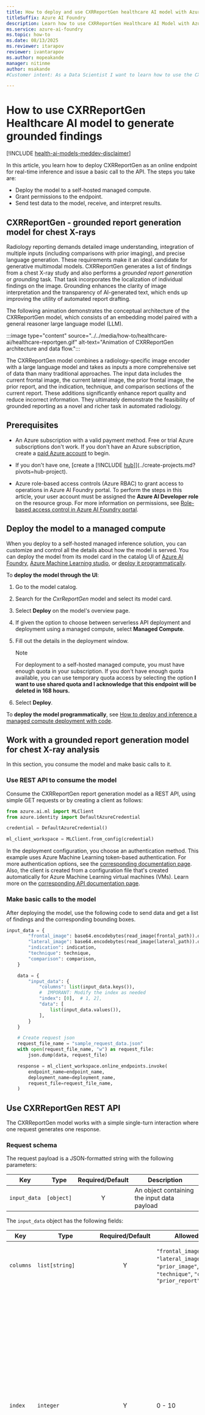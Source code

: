 ```yaml
---
title: How to deploy and use CXRReportGen healthcare AI model with Azure AI Foundry
titleSuffix: Azure AI Foundry
description: Learn how to use CXRReportGen Healthcare AI Model with Azure AI Foundry.
ms.service: azure-ai-foundry
ms.topic: how-to
ms.date: 08/13/2025
ms.reviewer: itarapov
reviewer: ivantarapov
ms.author: mopeakande
manager: nitinme
author: msakande
#Customer intent: As a Data Scientist I want to learn how to use the CXRReportGen healthcare AI model to generate grounded findings.

---
```


# How to use CXRReportGen Healthcare AI model to generate grounded findings

[!INCLUDE [health-ai-models-meddev-disclaimer](../../includes/health-ai-models-meddev-disclaimer.md)]

In this article, you learn how to deploy CXRReportGen as an online endpoint for real-time inference and issue a basic call to the API. The steps you take are:

* Deploy the model to a self-hosted managed compute.
* Grant permissions to the endpoint.
* Send test data to the model, receive, and interpret results.

## CXRReportGen - grounded report generation model for chest X-rays
Radiology reporting demands detailed image understanding, integration of multiple inputs (including comparisons with prior imaging), and precise language generation. These requirements make it an ideal candidate for generative multimodal models. CXRReportGen generates a list of findings from a chest X-ray study and also performs a _grounded report generation_ or _grounding_ task. That task incorporates the localization of individual findings on the image. Grounding enhances the clarity of image interpretation and the transparency of AI-generated text, which ends up improving the utility of automated report drafting.

The following animation demonstrates the conceptual architecture of the CXRReportGen model, which consists of an embedding model paired with a general reasoner large language model (LLM). 

:::image type="content" source="../../media/how-to/healthcare-ai/healthcare-reportgen.gif" alt-text="Animation of CXRReportGen architecture and data flow.":::

The CXRReportGen model combines a radiology-specific image encoder with a large language model and takes as inputs a more comprehensive set of data than many traditional approaches. The input data includes the current frontal image, the current lateral image, the prior frontal image, the prior report, and the indication, technique, and comparison sections of the current report. These additions significantly enhance report quality and reduce incorrect information. They ultimately demonstrate the feasibility of grounded reporting as a novel and richer task in automated radiology.

## Prerequisites

- An Azure subscription with a valid payment method. Free or trial Azure subscriptions don't work. If you don't have an Azure subscription, create a [paid Azure account](https://azure.microsoft.com/pricing/purchase-options/pay-as-you-go) to begin.

- If you don't have one, [create a [!INCLUDE [hub](../../includes/hub-project-name.md)]](../create-projects.md?pivots=hub-project).

- Azure role-based access controls (Azure RBAC) to grant access to operations in Azure AI Foundry portal. To perform the steps in this article, your user account must be assigned the __Azure AI Developer role__ on the resource group. For more information on permissions, see [Role-based access control in Azure AI Foundry portal](../../concepts/rbac-ai-foundry.md).

## Deploy the model to a managed compute

When you deploy to a self-hosted managed inference solution, you can customize and control all the details about how the model is served. You can deploy the model from its model card in the catalog UI of [Azure AI Foundry](https://aka.ms/healthcaremodelstudio), [Azure Machine Learning studio](https://ml.azure.com/model/catalog), or [deploy it programmatically](../deploy-models-managed.md).

To __deploy the model through the UI__:

1. Go to the model catalog.
1. Search for the _CxrReportGen_ model and select its model card.
1. Select __Deploy__ on the model's overview page.
1. If given the option to choose between serverless API deployment and deployment using a managed compute, select **Managed Compute**.
1. Fill out the details in the deployment window.

    > [!NOTE]
    > For deployment to a self-hosted managed compute, you must have enough quota in your subscription. If you don't have enough quota available, you can use temporary quota access by selecting the option **I want to use shared quota and I acknowledge that this endpoint will be deleted in 168 hours.**
1. Select __Deploy__.

To __deploy the model programmatically__, see [How to deploy and inference a managed compute deployment with code](../deploy-models-managed.md).


## Work with a grounded report generation model for chest X-ray analysis

In this section, you consume the model and make basic calls to it.

### Use REST API to consume the model

Consume the CXRReportGen report generation model as a REST API, using simple GET requests or by creating a client as follows:

```python
from azure.ai.ml import MLClient
from azure.identity import DefaultAzureCredential

credential = DefaultAzureCredential()

ml_client_workspace = MLClient.from_config(credential)
```

In the deployment configuration, you choose an authentication method. This example uses Azure Machine Learning token-based authentication. For more authentication options, see the [corresponding documentation page](../../../machine-learning/how-to-setup-authentication.md). Also, the client is created from a configuration file that's created automatically for Azure Machine Learning virtual machines (VMs). Learn more on the [corresponding API documentation page](/python/api/azure-ai-ml/azure.ai.ml.mlclient#azure-ai-ml-mlclient-from-config).

### Make basic calls to the model

After deploying the model, use the following code to send data and get a list of findings and the corresponding bounding boxes.

```python
input_data = {
        "frontal_image": base64.encodebytes(read_image(frontal_path)).decode("utf-8"),
        "lateral_image": base64.encodebytes(read_image(lateral_path)).decode("utf-8"),
        "indication": indication,
        "technique": technique,
        "comparison": comparison,
    }

    data = {
        "input_data": {
            "columns": list(input_data.keys()),
            #  IMPORANT: Modify the index as needed
            "index": [0],  # 1, 2],
            "data": [
                list(input_data.values()),
            ],
        }
    }

    # Create request json
    request_file_name = "sample_request_data.json"
    with open(request_file_name, "w") as request_file:
        json.dump(data, request_file)

    response = ml_client_workspace.online_endpoints.invoke(
        endpoint_name=endpoint_name,
        deployment_name=deployment_name,
        request_file=request_file_name,
    )
```

## Use CXRReportGen REST API
The CXRReportGen model works with a simple single-turn interaction where one request generates one response. 

### Request schema

The request payload is a JSON-formatted string with the following parameters:

| Key           | Type           | Required/Default | Description |
| ------------- | -------------- | :-----------------:| ----------------- |
| `input_data`       | `[object]`       | Y    | An object containing the input data payload | 

The `input_data` object has the following fields:

| Key           | Type           | Required/Default | Allowed values    | Description |
| ------------- | -------------- | :-----------------:| ----------------- | --------------------------------------------------------------------------------------------------------------------------------------------------------------------------------------------------------------------------------------------------------------------------------------------------- |
| `columns`       | `list[string]`       | Y    |  `"frontal_image"`, `"lateral_image"`, `"prior_image"`,`"indication"`, `"technique"`,  `"comparison"`, `"prior_report"`  | An object with strings mapping data to inputs you pass to the model.|
| `index`   | `integer` | Y | 0 - 10 | Count of inputs you pass to the model. You're limited by how much GPU RAM you have on the VM where CxrReportGen is hosted, and by how much data you can pass in a single POST request—which depends on the size of your images. Therefore, keep this number under 10. Check model logs if you're getting errors when passing multiple inputs. |
| `data`   | `list[list[string]]` | Y | "" | The list contains the list of items you pass to the model. The length of the list is defined by the index parameter. Each item is a list of several strings. The order and meaning are defined by the `columns` parameter. The text strings contain text. The image strings are the image bytes encoded using base64 and decoded as utf-8 string |


### Request example

**A simple inference requesting list of findings for a single frontal image with no indication provided** 
```JSON
{
  "input_data": {
    "columns": [
      "frontal_image"
    ],
    "index":[0],
    "data": [
      ["iVBORw0KGgoAAAANSUhEUgAAAAIAAAACCAYAAABytg0kAAAAAXNSR0IArs4c6QAAAARnQU1BAACx\njwv8YQUAAAAJcEhZcwAAFiUAABYlAUlSJPAAAAAbSURBVBhXY/gUoPS/fhfDfwaGJe///9/J8B8A\nVGwJ5VDvPeYAAAAASUVORK5CYII=\n"]
    ]
  }
}
```

**More complex request passing frontal, lateral, indication, and technique** 
```JSON
{
  "input_data": {
    "columns": [
      "frontal_image",
      "lateral_image",
      "indication",
      "technique"
    ],
    "index":[0],
    "data": [
      ["iVBORw0KGgoAAAANSUhEUgAAAAIAAAACCAYAAABytg0kAAAAAXNSR0IArs4c6QAAAARnQU1BAACx\njwv8YQUAAAAJcEhZcwAAFiUAABYlAUlSJPAAAAAbSURBVBhXY/gUoPS/fhfDfwaGJe///9/J8B8A\nVGwJ5VDvPeYAAAAASUVORK5CYII=\n",
        "iVBORw0KGgoAAAANSUhEUgAAAAIAAAACCAYAAABytg0kAAAAAXNSR0IArs4c6QAAAARnQU1BAACx\njwv8YQUAAAAJcEhZcwAAFiUAABYlAUlSJPAAAAAbSURBVBhXY/gUoPS/fhfDfwaGJe///9/J8B8A\nVGwJ5VDvPeYAAAAASUVORK5CYII=\n",
       "Cough and wheezing for 5 months",
       "PA and lateral views of the chest were obtained"]
    ]
  }
}
```

### Response schema

The response payload is a JSON-formatted string containing the following fields:

| Key           | Type           |  Description |
| ------------- | -------------- | --------------------------------------------------------------------------------------------------------------------------------------------------------------------------------------------------------------------------------------------------------------------------------------------------- |
| `output`       | `list[list[string, list[list[float]]]]` | The list of findings. Each finding is an item in a list represented by a list that contains a string with the text of finding and a list that contains bounding boxes. Each bounding box is represented by a list of four coordinates of the bounding box related to the finding in the following order: `x_min`, `y_min`, `x_max`, `y_max`. Each coordinate value is between 0 and 1, so to get coordinates in the space of the image for rendering or processing, multiply these values by image width or height accordingly. |

### Response example
**A simple inference requesting embedding of a single string** 
```JSON
{
    "output": [
        ["The heart size is normal.", null],
        ["Lungs demonstrate blunting of both costophrenic angles.", [[0.005, 0.555, 0.965, 0.865]]],
        ["There is an area of increased radiodensity overlying the left lower lung.", [[0.555, 0.405, 0.885, 0.745]]],
        ["Healed fractures of the left fourth, fifth, sixth, seventh, and eighth posterior ribs are noted.", [[0.585, 0.135, 0.925, 0.725]]]
    ]
}
```

### Supported image formats

The deployed model API supports images encoded in PNG or JPEG formats. For optimal results, we recommend using uncompressed or lossless PNGs with 8-bit monochromatic images.

## Learn more from samples

CXRReportGen is a versatile model that you can apply to a wide range of tasks and imaging modalities. For more examples, see the following interactive Python notebook: 

* [Deploying and Using CXRReportGen](https://aka.ms/healthcare-ai-examples-cxr-deploy): Learn how to deploy the CXRReportGen model and integrate it into your workflow. This notebook also covers bounding-box parsing and visualization techniques.

## Related content

* [MedImageParse models for medical image segmentation](deploy-medimageparse.md)
* [MedImageInsight for grounded report generation](deploy-medimageinsight.md)